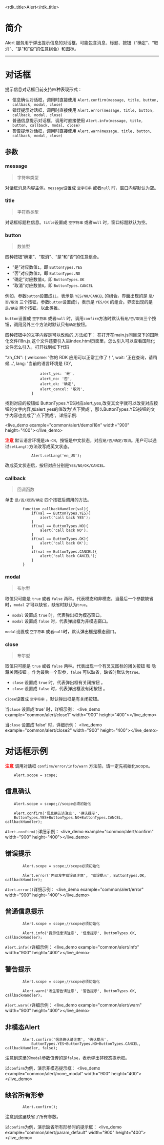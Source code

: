 <rdk_title>Alert</rdk_title>

# 简介 #

Alert 服务用于弹出提示信息的对话框，可能包含消息、标题、按钮（“确定”、“取消”、“是”和“否”的任意组合）和图标。

---
# 对话框 #

提示信息对话框目前支持四种表现形式：

- 信息确认对话框，调用时直接使用 `Alert.confirm(message, title, button, callback, modal, close)`
- 错误提示对话框，调用时直接使用 `Alert.error(message, title, button, callback, modal, close)` 
- 普通信息提示对话框，调用时直接使用 `Alert.info(message, title, button, callback, modal, close)`
- 警告提示对话框，调用时直接使用 `Alert.warn(message, title, button, callback, modal, close)`

## 参数 ##

### message ###
> 字符串类型

对话框消息内容主体。`message`设置成 `空字符串` 或者`null` 时，窗口内容默认为空。

### title ###
> 字符串类型

对话框标题栏信息。`title`设置成 `空字符串` 或者`null` 时，窗口标题默认为空。

### button ###
> 数值型

四种按钮“确定”、“取消”、“是”和“否”的任意组合。

 - “是”对应数值`1`，即 `ButtonTypes.YES`
 - “否”对应数值`2`，即 `ButtonTypes.NO`
 - “确定”对应数值`4`，即 `ButtonTypes.OK`
 - “取消”对应数值`8`，即 `ButtonTypes.CANCEL`

例如，参数`button`设置成`11`，表示是 `YES/NO/CANCEL` 的组合。界面出现的是 `是/否/取消` 三个按钮。参数`button`设置成`5`，表示是 `YES/OK` 的组合。界面出现的是 `是/确定` 两个按钮。以此类推。

`button`设置成 `空字符串` 或者`null` 时，调用`confirm`方法时默认有`是/否/取消`三个按钮，调用另外三个方法时默认只有`确定`按钮。

四种按钮中的文字内容是可以改动的,方法如下：
在打开在main.js同目录下的国际化文件i18n.js,这个文件还要引入进index.html页面里，怎么引入可以查看国际化文件怎么引入，打开找到如下代码

"zh_CN": {
                    welcome: '你的 RDK 应用可以正常工作了！',
                    wait: '正在查询，请稍候...',
                    lang: '当前的语言环境是 {0}',

                    alert_yes: '是',
                    alert_no: '否',
                    alert_ok: '确定',
                    alert_cancel: '取消',
                }                
 找到对应的按钮如 ButtonTypes.YES对应alert_yes,改变其文字就可以改变对应按钮的文字内容,如alert_yes的值改为'点下赞成'，那么ButtonTypes.YES按钮的文字内容也变成了'点下赞成'，详细示例:

 <live_demo example="common/alert/demoi18n" width="900" height="400"></live_demo>

**<font color=red>注意</font>**
默认语言环境是`zh-CN`，按钮是中文状态，对应`是/否/确定/取消`。用户可以通过`setLang()`方法改写成英文状态。

				Alert.setLang('en_US');
改成英文状态后，按钮对应分别是`YES/NO/OK/CANCEL`.

### callback ###
> 回调函数

单击 `是/否/取消/确定` 四个按钮后调用的方法。

	        function callbackHandler(val){
	            if(val == ButtonTypes.YES){
	                alert('call back YES');
	            }
	            if(val == ButtonTypes.NO){
	                alert('call back NO');
	            }
	            if(val == ButtonTypes.OK){
	                alert('call back OK');
	            } 
	            if(val == ButtonTypes.CANCEL){
	                alert('call back CANCEL');
	            }        
	        }

### modal ###
> 布尔型

取值只可能是 `true` 或者 `false` 两种。代表模态和非模态。当最后一个参数缺省时，`modal` 才可以缺省，缺省时默认为`true`。

- `modal` 设置成 `true` 时，代表弹出框为模态窗口。
- `modal` 设置成 `false` 时，代表弹出框为非模态窗口。

`modal`设置成 `空字符串` 或者`null`时，默认弹出框是模态窗口。

### close ###
> 布尔型

取值只可能是 `true` 或者 `false` 两种。代表出现一个有叉叉图标的闭关按钮 和 隐藏关闭按钮 。作为最后一个形参，`false` 可以缺省，缺省时默认为`true`。

- `close` 设置成 `true` 时，代表弹出框有关闭按钮 。
- `close` 设置成 `false` 时，代表弹出框没有闭按钮 。

`close`设置成 `空字符串` ，默认弹出框是有关闭按钮。

当`close` 设置成'true' 时，详细示例：
<live_demo example="common/alert/close1" width="900" height="400"></live_demo>

当`close` 设置成'false' 时，详细示例：
<live_demo example="common/alert/close2" width="900" height="400"></live_demo>

# 对话框示例 #

**<font color=red>注意</font>** 调用对话框 `confirm/error/info/warn` 方法前，请一定先初始化scope。

		Alert.scope = scope;


## 信息确认 ##
		Alert.scope = scope;//scope必须初始化

		Alert.confirm('信息确认请注意', '确认提示', 
		ButtonTypes.YES+ButtonTypes.NO+ButtonTypes.CANCEL, callbackHandler);

`Alert.confirm()`详细示例：
<live_demo example="common/alert/confirm" width="900" height="400"></live_demo>


## 错误提示 ##
			Alert.scope = scope;//scope必须初始化

            Alert.error('内部发生错误请注意', '错误提示', ButtonTypes.OK, callbackHandler);

`Alert.error()`详细示例：
<live_demo example="common/alert/error" width="900" height="400"></live_demo>

## 普通信息提示 ##
			Alert.scope = scope;//scope必须初始化

            Alert.info('提示信息请注意', '信息提示', ButtonTypes.OK, callbackHandler);

`Alert.info()`详细示例：
<live_demo example="common/alert/info" width="900" height="400"></live_demo>

## 警告提示 ##
            Alert.scope = scope;//scope必须初始化

            Alert.warn('发生警告请注意', '警告提示', ButtonTypes.OK, callbackHandler);

`Alert.warn()`详细示例：
<live_demo example="common/alert/warn" width="900" height="400"></live_demo>

## 非模态Alert ##

			Alert.confirm('信息确认请注意', '确认提示', 
				ButtonTypes.YES+ButtonTypes.NO+ButtonTypes.CANCEL, callbackHandler, false);
注意到这里的`modal`参数值传的是`false`，表示弹出非模态提示框。

以`confirm`为例，演示非模态提示框：
<live_demo example="common/alert/none_modal" width="900" height="400"></live_demo>


## 缺省所有形参 ##

			Alert.confirm();
注意到这里缺省了所有参数。

以`confirm`为例，演示缺省所有形参时的提示框：
<live_demo example="common/alert/param_default" width="900" height="400"></live_demo>


